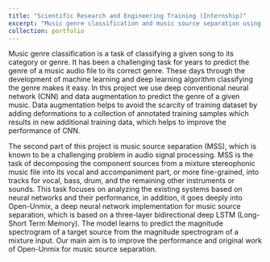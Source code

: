 ```yaml
---
title: "Scientific Research and Engineering Training (Internship)"
excerpt: "Music genre classification and music source separation using deep learning methods<br/><img src='/images/500x300.png'>"
collection: portfolio
---
```


Music genre classification is a task of classifying a given song to its category or 
genre. It has been a challenging task for years to predict the genre of a music audio 
file to its correct genre. These days through the development of machine learning 
and deep learning algorithm classifying the genre makes it easy. In this project we 
use deep conventional neural network (CNN) and data augmentation to predict the 
genre of a given music. Data augmentation helps to avoid the scarcity of training 
dataset by adding deformations to a collection of annotated training samples which 
results in new additional training data, which helps to improve the performance of 
CNN. 

The second part of this project is music source separation (MSS), which is known 
to be a challenging problem in audio signal processing. MSS is the task of 
decomposing the component sources from a mixture stereophonic music file into 
its vocal and accompaniment part, or more fine-grained, into tracks for vocal, bass, 
drum, and the remaining other instruments or sounds. This task focuses on 
analyzing the existing systems based on neural networks and their performance, in 
addition, it goes deeply into Open-Unmix, a deep neural network implementation 
for music source separation, which is based on a three-layer bidirectional deep 
LSTM (Long-Short Term Memory). The model learns to predict the magnitude 
spectrogram of a target source from the magnitude spectrogram of a mixture input. 
Our main aim is to improve the performance and original work of Open-Unmix for 
music source separation. 

